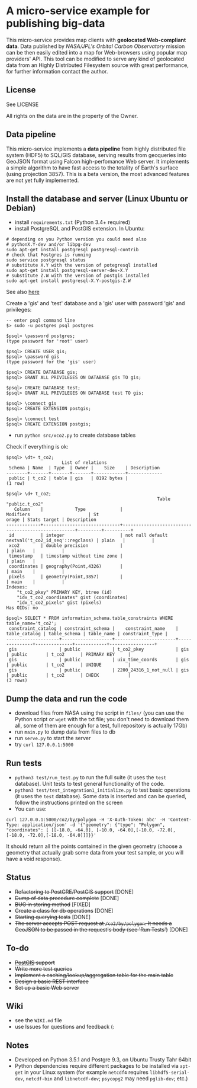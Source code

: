 # A micro-service example for publishing big-data

This micro-service provides map clients with **geolocated Web-compliant data**. 
Data published by *NASA/JPL's Orbital Carbon Observatory*  mission can be then easily edited into a map for Web-browsers using popular map providers' API.
This tool can be modified to serve any kind of geolocated data from an Highly Distributed Filesystem source with great performance, for further information contact the author.

## License
See LICENSE

All rights on the data are in the property of the Owner.

## Data pipeline
This micro-service implements a **data pipeline** from highly distributed file system (HDF5) to SQL/GIS database, serving results from geoqueries into GeoJSON format using Falcon high-perfomance Web server.
It implements a simple algorithm to have fast access to the totality of Earth's surface (using projection 3857).
This is a beta version, the most advanced features are not yet fully implemented.

## Install the database and server (Linux Ubuntu or Debian)
* install `requirements.txt` (Python 3.4+ required)
* install PostgreSQL and PostGIS extension. In Ubuntu:  
```
# depending on you Python version you could need also 
# pythonX.Y-dev and/or libpg-dev
sudo apt-get install postgresql postgresql-contrib
# check that Postgres is running
sudo service postgresql status
# substitute X.Y with the version of potegresql installed
sudo apt-get install postgresql-server-dev-X.Y
# substitute Z.W with the version of postgis installed
sudo apt-get install postgresql-X.Y-postgis-Z.W
```
See also [here](https://help.ubuntu.com/community/PostgreSQL)

Create a 'gis' and 'test' database and a 'gis' user with password 'gis' and privileges:
```
-- enter psql command line
$> sudo -u postgres psql postgres

$psql> \password postgres;
(type password for 'root' user)

$psql> CREATE USER gis;
$psql> \password gis
(type password for the 'gis' user)

$psql> CREATE DATABASE gis;
$psql> GRANT ALL PRIVILEGES ON DATABASE gis TO gis;

$psql> CREATE DATABASE test;
$psql> GRANT ALL PRIVILEGES ON DATABASE test TO gis;

$psql> \connect gis
$psql> CREATE EXTENSION postgis;

$psql> \connect test
$psql> CREATE EXTENSION postgis;
```

* run `python src/xco2.py` to create database tables

Check if everything is ok:
```
$psql> \dt+ t_co2;
                     List of relations
 Schema | Name  | Type  | Owner |    Size    | Description
--------+-------+-------+-------+------------+-------------
 public | t_co2 | table | gis   | 8192 bytes |
(1 row)

$psql> \d+ t_co2;
                                                         Table "public.t_co2"
   Column    |            Type             |                     Modifiers                      | St
orage | Stats target | Description
-------------+-----------------------------+----------------------------------------------------+---------+----------+
 id          | integer                     | not null default nextval('t_co2_id_seq'::regclass) | plain   |          |
 xco2        | double precision            |                                                    | plain   |          |
 timestamp   | timestamp without time zone |                                                    | plain   |          |
 coordinates | geography(Point,4326)       |                                                    | main    |          |
 pixels      | geometry(Point,3857)        |                                                    | main    |          |
Indexes:
    "t_co2_pkey" PRIMARY KEY, btree (id)
    "idx_t_co2_coordinates" gist (coordinates)
    "idx_t_co2_pixels" gist (pixels)
Has OIDs: no

$psql> SELECT * FROM information_schema.table_constraints WHERE table_name='t_co2';
 constraint_catalog | constraint_schema |    constraint_name    | table_catalog | table_schema | table_name | constraint_type |
--------------------+-------------------+-----------------------+---------------+--------------+------------+-----------------+
 gis                | public            | t_co2_pkey            | gis           | public       | t_co2      | PRIMARY KEY     | 
 gis                | public            | uix_time_coords       | gis           | public       | t_co2      | UNIQUE          | 
 gis                | public            | 2200_24316_1_not_null | gis           | public       | t_co2      | CHECK           | 
(3 rows)

```

## Dump the data and run the code

* download files from NASA using the script in `files/` (you can use the Python script or `wget` with the txt file; you don't need to download them all, some of them are enough for a test, full repository is actually 17Gb)
* run `main.py` to dump data from files to db
* run `serve.py` to start the server
* try `curl 127.0.0.1:5000`

## Run tests
* `python3 test/run_test.py` to run the full suite (it uses the `test` database). Unit tests to test general functionality of the code.
* `python3 test/test_integration1_initialize.py` to test basic operations (it uses the `test` database). Some data is inserted and can be queried, follow the instructions printed on the screen
* You can use: 
```
curl 127.0.0.1:5000/co2/by/polygon -H 'X-Auth-Token: abc' -H 'Content-Type: application/json' -d '{"geometry": {"type": "Polygon", "coordinates": [ [[-18.0, -64.0], [-10.0, -64.0],[-10.0, -72.0], [-18.0, -72.0],[-18.0, -64.0]]]}}'
```
It should return all the points contained in the given geometry (choose a geometry that actually grab some data from your test sample, or you will have a void response).

## Status
* <s>Refactoring to PostGRE/PostGIS support</s> [DONE]
* <s>Dump of data procedure complete</s> [DONE]
* <s>BUG in storing method</s> [FIXED]
* <s>Create a class for db operations</s> [DONE]
* <s>Starting querying tests</s> [DONE]
* <s>The server accepts POST request at `/co2/by/polygon`. It needs a GeoJSON to be passed in the request's body (see 'Run Tests')</s> [DONE] 

## To-do
* <s>[PostGIS](http://postgis.net/) support</s>
* <s>Write more test queries</s>
* <s>Implement a caching/lookup/aggregation table for the main table</s>
* <s>Design a basic REST interface</s>
* <s>Set up a basic Web server</s>

## Wiki
* see the `WIKI.md` file
* use Issues for questions and feedback (:

## Notes 
* Developed on Python 3.5.1 and Postgre 9.3, on Ubuntu Trusty Tahr 64bit
* Python dependencies require different packages to be installed via `apt-get` in your Linux system (for example `netcdf4` requires `libhdf5-serial-dev`, `netcdf-bin`
   and `libnetcdf-dev`; `psycopg2` may need `pglib-dev`; etc.)